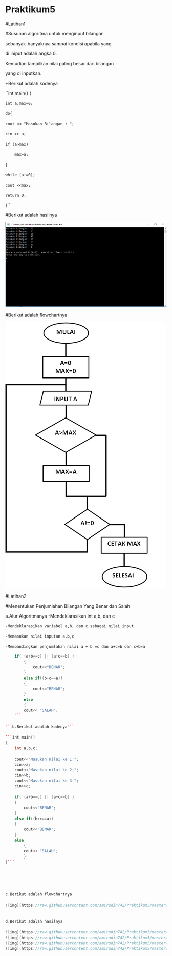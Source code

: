# Praktikum5


#Latihan1

#Susunan algoritma untuk menginput bilangan 

 sebanyak-banyaknya sampai kondisi apabila yang 

 di iniput adalah angka 0.

 Kemudian tampilkan nilai paling besar dari bilangan 

 yang di inputkan.

*Berikut adalah kodenya

``int main()
{

    int a,max=0;

    do{

    cout << "Masukan Bilangan : ";

    cin >> a;

    if (a>max)

        max=a;

    }

    while (a!=0);

    cout <<max;

    return 0;
}``



#Berikut adalah hasilnya

 ![img](https://raw.githubusercontent.com/amirudin742/Praktikum5/master/Hasil1.png)

#Berikut adalah flowchartnya

![img](https://raw.githubusercontent.com/amirudin742/Praktikum5/master/Flowchart.png)


#Latihan2

#Menentukan Penjumlahan Bilangan Yang Benar dan Salah

a.Alur Algoritmanya
	-Mendeklarasikan int a,b, dan c

	-Mendeklarasikan variabel a,b, dan c sebagai nilai input

	-Memasukan nilai inputan a,b,c

	-Membandingkan penjumlahan nilai a + b =c dan a+c=b dan c+b=a



```c++
	if( (a+b==c) || (a+c==b) )
		{
    		cout<<"BENAR";
		}
		else if((b+c==a))
		{
    		cout<<"BENAR";
		}
		else
    	{
    	cout<< "SALAH";
    ```

```b.Berikut adalah kodenya```

```int main()
{
    int a,b,c;

    cout<<"Masukan nilai ke 1:";
    cin>>a;
    cout<<"Masukan nilai ke 2:";
    cin>>b;
    cout<<"Masukan nilai ke 3:";
    cin>>c;

    if( (a+b==c) || (a+c==b) )
    {
        cout<<"BENAR";
    }
    else if((b+c==a))
    {
        cout<<"BENAR";
    }
    else
        {
        cout<< "SALAH";
        }
}```





c.Berikut adalah flowchartnya

![img](https://raw.githubusercontent.com/amirudin742/Praktikum5/master/Flowchart2.png)


d.Berikut adalah hasilnya

![img](https://raw.githubusercontent.com/amirudin742/Praktikum5/master/Hasil2/Hasil1.png)
![img](https://raw.githubusercontent.com/amirudin742/Praktikum5/master/Hasil2/Hasil2.png)
![img](https://raw.githubusercontent.com/amirudin742/Praktikum5/master/Hasil2/Hasil3.png)
![img](https://raw.githubusercontent.com/amirudin742/Praktikum5/master/Hasil2/Hasil4.png)
